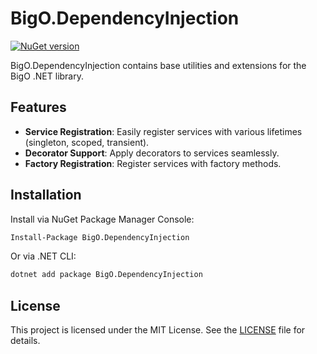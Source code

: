 ﻿# BigO.DependencyInjection

[![NuGet version](https://badge.fury.io/nu/BigO.DependencyInjection.svg)](https://badge.fury.io/nu/BigO.DependencyInjection)

BigO.DependencyInjection contains base utilities and extensions for the BigO .NET library.

## Features

- **Service Registration**: Easily register services with various lifetimes (singleton, scoped, transient).
- **Decorator Support**: Apply decorators to services seamlessly.
- **Factory Registration**: Register services with factory methods.

## Installation

Install via NuGet Package Manager Console:

```bash
Install-Package BigO.DependencyInjection
```

Or via .NET CLI:

```bash
dotnet add package BigO.DependencyInjection
```

## License

This project is licensed under the MIT License. See the [LICENSE](LICENSE) file for details.
